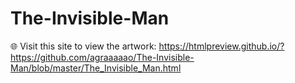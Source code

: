 # The-Invisible-Man

🌐 Visit this site to view the artwork:
https://htmlpreview.github.io/?https://github.com/agraaaaao/The-Invisible-Man/blob/master/The_Invisible_Man.html

